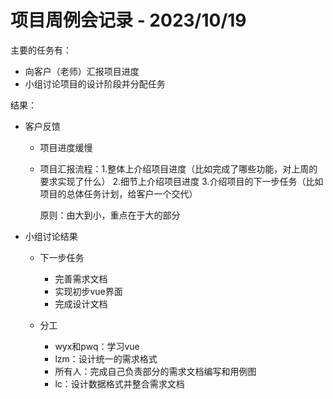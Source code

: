 # 项目周例会记录 - 2023/10/19

主要的任务有：

- 向客户（老师）汇报项目进度
- 小组讨论项目的设计阶段并分配任务

结果：

- 客户反馈

  - 项目进度缓慢

  - 项目汇报流程：1.整体上介绍项目进度（比如完成了哪些功能，对上周的要求实现了什么） 2.细节上介绍项目进度 3.介绍项目的下一步任务（比如项目的总体任务计划，给客户一个交代）

    原则：由大到小，重点在于大的部分

- 小组讨论结果

  - 下一步任务
    - 完善需求文档
    - 实现初步vue界面
    - 完成设计文档

  - 分工
    - wyx和pwq：学习vue
    - lzm：设计统一的需求格式
    - 所有人：完成自己负责部分的需求文档编写和用例图
    - lc：设计数据格式并整合需求文档

